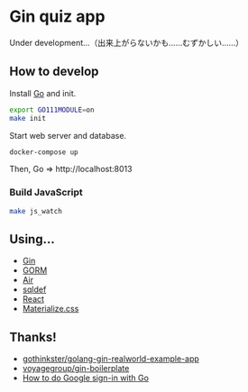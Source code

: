 # Gin quiz app

Under development...（出来上がらないかも……むずかしい……）

## How to develop

Install [Go](https://golang.org) and init.

```sh
export GO111MODULE=on
make init
```

Start web server and database.

```sh
docker-compose up
```

Then, Go => http://localhost:8013

### Build JavaScript

```sh
make js_watch
```


## Using...

* [Gin](https://github.com/gin-gonic/gin)
* [GORM](https://github.com/jinzhu/gorm)
* [Air](https://github.com/cosmtrek/air)
* [sqldef](https://github.com/k0kubun/sqldef)
* [React](https://reactjs.org)
* [Materialize.css](https://materializecss.com)


## Thanks!

* [gothinkster/golang-gin-realworld-example-app](https://github.com/gothinkster/golang-gin-realworld-example-app)
* [voyagegroup/gin-boilerplate](https://github.com/voyagegroup/gin-boilerplate)
* [How to do Google sign-in with Go](https://skarlso.github.io/2016/06/12/google-signin-with-go)
